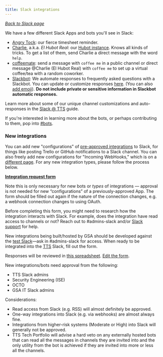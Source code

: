 ```yaml
---
title: Slack integrations
---
```


[_Back to Slack page_](../)

We have a few different Slack Apps and bots you'll see in Slack:

- [Angry Tock](https://gsa-tts.slack.com/team/angrytock): our fierce timesheet reminder.
- [Charlie](https://gsa-tts.slack.com/team/charlie), a.k.a. _El Hubot Real_: our [Hubot instance](https://github.com/18F/18f-bot). Knows all kinds of tricks. To get a list of them, send Charlie a direct message with the word `help`.
- [coffeemate](https://gsa-tts.slack.com/team/charlie): send a message with `coffee me` in a public channel or direct message @Charlie (El Hubot Real) with `coffee me` to set up a virtual coffee/tea with a random coworker.
- [Slackbot](https://get.slack.help/hc/en-us/articles/202026038-Slackbot-your-assistant-notepad-programmable-bot): We automate responses to frequently asked questions with a Slackbot. You can update or customize responses [here](https://gsa-tts.slack.com/customize/slackbot). (You can also [add emoji](https://gsa-tts.slack.com/customize/emoji)). **Do not include private or sensitive information in Slackbot automatic responses.**

Learn more about some of our unique channel customizations and auto-responses in the [Slack @ TTS](https://docs.google.com/document/d/1Hm42cg61S7FPhaLrRIJxl-LXQCcwGvJTKX_wG0Jz4aU/edit#heading=h.4l9k8pqdjzh1) guide.

If you're interested in learning more about the bots, or perhaps contributing to them, pop into [#bots](https://gsa-tts.slack.com/archives/bots/).

### New integrations

You can add new "configurations" of [pre-approved integrations](https://gsa-tts.slack.com/apps/manage) to Slack, for things like posting Trello or GitHub notifications to a Slack channel. You can also freely add new configurations for "Incoming WebHooks," which is on a [different page](https://gsa-tts.slack.com/apps/manage/custom-integrations). For any new integration types, please follow the process below.

**[Integration request form](https://goo.gl/forms/pgxtz7xwIWubF0go1)**

Note this is only necessary for new bots or _types_ of integrations — approval is not needed for new “configurations” of a previously-approved App. The form should be filled out again if the nature of the connection changes, e.g. a webhook connection changes to using OAuth.

Before completing this form, you might need to research how the integration interacts with Slack. For example, does the integration have read access to channels or not? Reach out to #admins-slack and/or [Slack support](https://gsa-tts.slack.com/help/requests/new) for help.

New integrations being built/hosted by GSA should be developed against the [test Slack](https://gsa-tts-testing.slack.com/)—ask in #admins-slack for access. When ready to be integrated into the [TTS](https://www.gsa.gov/portal/category/25729) Slack, fill out the form.

Responses will be reviewed in [this spreadsheet](https://docs.google.com/spreadsheets/d/1karb4OJPFga493-3bnuWFvhFuk18iFlvz-xWC8ZedSQ/edit#gid=161327310). [Edit the form](https://docs.google.com/a/gsa.gov/forms/d/1sH-eLcDMDSBE9xvUnbE39N0PFOcfg6Mf3mnWU8xzBz8/edit).

New integrations/bots need approval from the following:

- TTS Slack admins
- Security Engineering (ISE)
- OCTO
- GSA IT Slack admins

Considerations:

- Read access from Slack (e.g. RSS) will almost definitely be approved.
- One-way integrations into Slack (e.g. via webhooks) are almost always fine.
- Integrations from higher-risk systems (Moderate or High) into Slack will generally not be approved.
- TTS Tech Portfolio will advise a hard veto on any externally hosted bots that can read all the messages in channels they are invited into and the only utility from the bot is achieved if they are invited into more or less all the channels.
